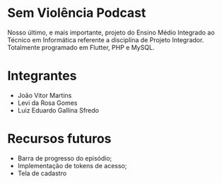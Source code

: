 # Sem Violência Podcast
Nosso último, e mais importante, projeto do Ensino Médio Integrado ao Técnico em Informática referente a disciplina de Projeto Integrador. Totalmente programado em Flutter, PHP e MySQL.
# Integrantes
* João Vitor Martins
* Levi da Rosa Gomes
* Luiz Eduardo Gallina Sfredo
# Recursos futuros
* Barra de progresso do episódio;
* Implementação de tokens de acesso;
* Tela de cadastro
